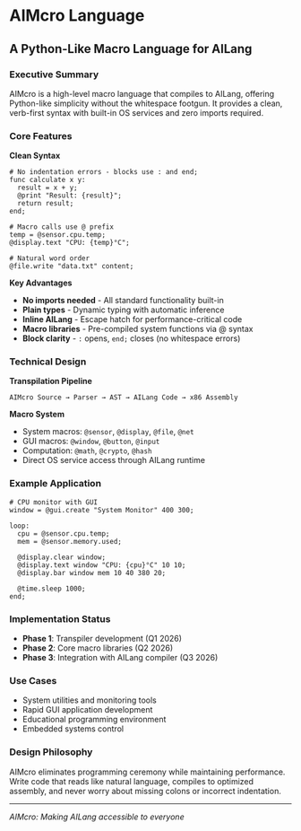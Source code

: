 # AIMcro Language
## A Python-Like Macro Language for AILang

### Executive Summary
AIMcro is a high-level macro language that compiles to AILang, offering Python-like simplicity without the whitespace footgun. It provides a clean, verb-first syntax with built-in OS services and zero imports required.

### Core Features

**Clean Syntax**
```aimcro
# No indentation errors - blocks use : and end;
func calculate x y:
  result = x + y;
  @print "Result: {result}";
  return result;
end;

# Macro calls use @ prefix
temp = @sensor.cpu.temp;
@display.text "CPU: {temp}°C";

# Natural word order
@file.write "data.txt" content;
```

**Key Advantages**
- **No imports needed** - All standard functionality built-in
- **Plain types** - Dynamic typing with automatic inference  
- **Inline AILang** - Escape hatch for performance-critical code
- **Macro libraries** - Pre-compiled system functions via @ syntax
- **Block clarity** - `:` opens, `end;` closes (no whitespace errors)

### Technical Design

**Transpilation Pipeline**
```
AIMcro Source → Parser → AST → AILang Code → x86 Assembly
```

**Macro System**
- System macros: `@sensor`, `@display`, `@file`, `@net`
- GUI macros: `@window`, `@button`, `@input`  
- Computation: `@math`, `@crypto`, `@hash`
- Direct OS service access through AILang runtime

### Example Application
```aimcro
# CPU monitor with GUI
window = @gui.create "System Monitor" 400 300;

loop:
  cpu = @sensor.cpu.temp;
  mem = @sensor.memory.used;
  
  @display.clear window;
  @display.text window "CPU: {cpu}°C" 10 10;
  @display.bar window mem 10 40 380 20;
  
  @time.sleep 1000;
end;
```

### Implementation Status
- **Phase 1**: Transpiler development (Q1 2026)
- **Phase 2**: Core macro libraries (Q2 2026)  
- **Phase 3**: Integration with AILang compiler (Q3 2026)

### Use Cases
- System utilities and monitoring tools
- Rapid GUI application development
- Educational programming environment
- Embedded systems control

### Design Philosophy
AIMcro eliminates programming ceremony while maintaining performance. Write code that reads like natural language, compiles to optimized assembly, and never worry about missing colons or incorrect indentation.

---
*AIMcro: Making AILang accessible to everyone*
